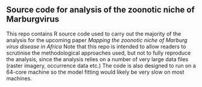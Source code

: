 ## Source code for analysis of the zoonotic niche of Marburgvirus

This repo contains R source code used to carry out the majority of the analysis for the upcoming paper *Mapping the zoonotic niche of Marburg virus disease in Africa*
Note that this repo is intended to allow readers to scrutinise the methodological approaches used, but not to fully reproduce the analysis, since the analysis relies on a number of very large data files (raster imagery, occurrence data etc.) The code is also designed to run on a 64-core machine so the model fitting would likely be very slow on most machines.
